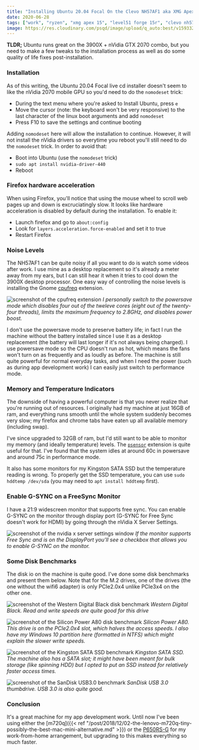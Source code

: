 ```yaml
---
title: "Installing Ubuntu 20.04 Focal On the Clevo NH57AF1 aka XMG Apex 15 Ryzen / Forge 15r"
date: 2020-06-28
tags: ["work", "ryzen", "xmg apex 15", "level51 forge 15r", "clevo nh57af1"]
image: https://res.cloudinary.com/psqd/image/upload/q_auto:best/v1593328941/nh57af1/IMG_20200628_145848.resized.jpg.watermarked.jpg
---
```


**TLDR;** Ubuntu runs great on the 3900X + nVidia GTX 2070 combo, but you need to make a few tweaks to the installation process as well as do some quality of life fixes post-installation.

<!--more-->

### Installation

As of this writing, the Ubuntu 20.04 Focal live cd installer doesn't seem to like the nVidia 2070 mobile GPU so you'd need to do the `nomodeset` trick:

* During the text menu where you're asked to Install Ubuntu, press `e`
* Move the cursor (note: the keyboard won't be very responsive) to the last character of the linux boot arguments and add `nomodeset`
* Press F10 to save the settings and continue booting

Adding `nomodeset` here will allow the installation to continue. However, it will not install the nVidia drivers so everytime you reboot you'll still need to do the `nomodeset` trick. In order to avoid that:

* Boot into Ubuntu (use the `nomodeset` trick)
* `sudo apt install nvidia-driver-440`
* Reboot

### Firefox hardware acceleration

When using Firefox, you'll notice that using the mouse wheel to scroll web pages up and down is excruciatingly slow. It looks like hardware acceleration is disabled by default during the installation. To enable it:

* Launch firefox and go to `about:config`
* Look for `layers.acceleration.force-enabled` and set it to true
* Restart Firefox

### Noise Levels

The NH57AF1 can be quite noisy if all you want to do is watch some videos after work. I use mine as a desktop replacement so it's already a meter away from my ears, but I can still hear it when it tries to cool down the 3900X desktop processor. One easy way of controlling the noise levels is installing the Gnome [cpufreq](https://extensions.gnome.org/extension/1082/cpufreq/) extension.

![screenshot of the cpufreq extension](https://res.cloudinary.com/psqd/image/upload/v1593330806/nh57af1/cpufreq.png.watermarked.png)
*I personally switch to the powersave mode which disables four out of the tweleve cores (eight out of the twenty-four threads), limits the maximum frequency to 2.8GHz, and disables power boost.*

I don't use the powersave mode to preserve battery life; in fact I run the machine without the battery installed since I use it as a desktop replacement (the battery will last longer if it's not always being charged). I use powersave mode so the CPU doesn't run as hot, which means the fans won't turn on as frequently and as loudly as before. The machine is still quite powerful for normal everyday tasks, and when I need the power (such as during app development work) I can easily just switch to performance mode.

### Memory and Temperature Indicators

The downside of having a powerful computer is that you never realize that you're running out of resources. I originally had my machine at just 16GB of ram, and everything runs smooth until the whole system suddenly becomes very slow; my firefox and chrome tabs have eaten up all available memory (including swap).

I've since upgraded to 32GB of ram, but I'd still want to be able to monitor my memory (and ideally temperature) levels. The [`psensor`](https://gitlab.com/jeanfi/psensor) extension is quite useful for that. I've found that the system idles at around 60c in powersave and around 75c in performance mode.

It also has some monitors for my Kingston SATA SSD but the temperature reading is wrong. To properly get the SSD temperature, you can use `sudo hddtemp /dev/sda` (you may need to `apt install hddtemp` first).

### Enable G-SYNC on a FreeSync Monitor

I have a 21:9 widescreen monitor that supports free sync. You can enable G-SYNC on the monitor through display port (G-SYNC for Free Sync doesn't work for HDMI) by going through the nVidia X Server Settings.

![screenshot of the nvidia x server settings window](https://res.cloudinary.com/psqd/image/upload/v1593331926/nh57af1/gsync.png.watermarked.png)
*If the monitor supports Free Sync and is on the DisplayPort you'll see a checkbox that allows you to enable G-SYNC on the monitor.*


### Some Disk Benchmarks

The disk io on the machine is quite good. I've done some disk benchmarks and present them below. Note that for the M.2 drives, one of the drives (the one without the wifi6 adapter) is only PCIe2.0x4 unlike PCIe3x4 on the other one.

![screenshot of the Western Digital Black disk benchmark](https://res.cloudinary.com/psqd/image/upload/v1593331926/nh57af1/wd.png.png)
*Western Digital Black. Read and write speeds are quite good for this drive*

![screenshot of the Silicon Power A80 disk benchmark](https://res.cloudinary.com/psqd/image/upload/v1593331926/nh57af1/spcc-pcie2.png.watermarked.png)
*Silicon Power A80. This drive is on the PCIe2.0x4 slot, which halves the access speeds. I also have my Windows 10 partition here (formatted in NTFS) which might explain the slower write speeds.*

![screenshot of the Kingston SATA SSD benchmark](https://res.cloudinary.com/psqd/image/upload/v1593331926/nh57af1/kingston.png.png)
*Kingston SATA SSD. The machine also has a SATA slot; it might have been meant for bulk storage (like spinning HDD) but I opted to put an SSD instead for relatively faster access times.*

![screenshot of the SanDisk USB3.0 benchmark](https://res.cloudinary.com/psqd/image/upload/v1593331926/nh57af1/sandisk.png.png)
*SanDisk USB 3.0 thumbdrive. USB 3.0 is also quite good.*

### Conclusion

It's a great machine for my app development work. Until now I've been using either the [m720q]({{< ref "/post/2018/12/02-the-lenovo-m720q-tiny-possibly-the-best-mac-mini-alternative.md" >}}) or the [P650RS-G](https://www.youtube.com/watch?v=ubWsISd8qus) for my work-from-home arrangement, but upgrading to this makes everything so much faster.
